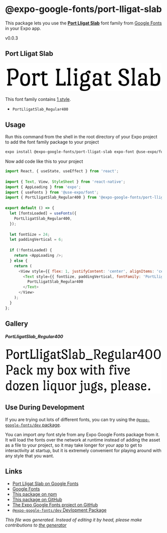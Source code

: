 # @expo-google-fonts/port-lligat-slab

This package lets you use the [**Port Lligat Slab**](https://fonts.google.com/specimen/Port+Lligat+Slab) font family from [Google Fonts](https://fonts.google.com/) in your Expo app.

v0.0.3

## Port Lligat Slab

![Port Lligat Slab](./font-family.png)

This font family contains [1 style](#gallery).

- `PortLligatSlab_Regular400`

## Usage

Run this command from the shell in the root directory of your Expo project to add the font family package to your project
```sh
expo install @expo-google-fonts/port-lligat-slab expo-font @use-expo/font
```

Now add code like this to your project
```js
import React, { useState, useEffect } from 'react';

import { Text, View, StyleSheet } from 'react-native';
import { AppLoading } from 'expo';
import { useFonts } from '@use-expo/font';
import { PortLligatSlab_Regular400 } from '@expo-google-fonts/port-lligat-slab';

export default () => {
  let [fontsLoaded] = useFonts({
    PortLligatSlab_Regular400,
  });

  let fontSize = 24;
  let paddingVertical = 6;

  if (!fontsLoaded) {
    return <AppLoading />;
  } else {
    return (
      <View style={{ flex: 1, justifyContent: 'center', alignItems: 'center' }}>
        <Text style={{ fontSize, paddingVertical, fontFamily: 'PortLligatSlab_Regular400' }}>
          PortLligatSlab_Regular400
        </Text>
      </View>
    );
  }
};

```

## Gallery

##### PortLligatSlab_Regular400
![PortLligatSlab_Regular400](./14a5e5dd29e0381386f5b0417b504bb1aadd724682e7f07cd5d09f95b4c9cc99.ttf.png)


## Use During Development

If you are trying out lots of different fonts, you can try using the [`@expo-google-fonts/dev` package](https://github.com/expo/google-fonts/tree/master/font-packages/dev#readme).

You can import *any* font style from any Expo Google Fonts package from it. It will load the fonts
over the network at runtime instead of adding the asset as a file to your project, so it may take longer
for your app to get to interactivity at startup, but it is extremely convenient
for playing around with any style that you want.

## Links

- [Port Lligat Slab on Google Fonts](https://fonts.google.com/specimen/Port+Lligat+Slab)
- [Google Fonts](https://fonts.google.com/)
- [This package on npm](https://www.npmjs.com/package/@expo-google-fonts/port-lligat-slab)
- [This package on GitHub](https://github.com/expo/google-fonts/tree/master/font-packages/port-lligat-slab)
- [The Expo Google Fonts project on GitHub](https://github.com/expo/google-fonts)
- [`@expo-google-fonts/dev` Devlopment Package](https://github.com/expo/google-fonts/tree/master/font-packages/dev)


*This file was generated. Instead of editing it by head, please make contributions to [the generator](https://github.com/expo/google-fonts/tree/master/packages/generator)*
